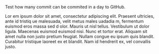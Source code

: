 Test how many commit can be commited in a day to GitHub.


Lor em ipsum  dolor sit amet, consectetur adipiscing elit. Praesent ultricies, ante id tristiq ue malesuada, velit metus  males uadadia m,  fermentum euismod eros massa sed d olor. Mauris ut nisl tellus. Vestibulum ut dolor ligula. Maecenas euismod euismod nisi. Nunc et tortor erat. Aliquam sit amet nulla non justo pretium feugiat. Nullam congue eu ipsum quis blandit. Curabitur tristique laoreet ex et blandit. Nam id hendrerit ex, vel convallis justo.